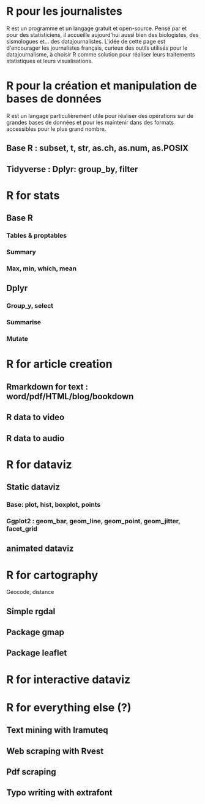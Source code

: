 # R pour les journalistes
R est un programme et un langage gratuit et open-source. Pensé par et pour des statisticiens, il accueille aujourd'hui aussi bien des biologistes, des sismologues et... des datajournalistes.
L'idée de cette page est d'encourager les journalistes français, curieux des outils utilisés pour le datajournalisme, à choisir R comme solution pour réaliser leurs traitements statistiques et leurs visualisations.

# R pour la création et manipulation de bases de données

R est un langage particulièrement utile pour réaliser des opérations sur de grandes bases de données et pour les maintenir dans des formats accessibles pour le plus grand nombre.

## Base R : subset, t, str, as.ch, as.num, as.POSIX

## Tidyverse : Dplyr: group_by, filter

# R for stats

## Base R
### Tables &  proptables
### Summary
### Max, min, which, mean
## Dplyr
### Group_y, select
### Summarise
### Mutate

# R for article creation

## Rmarkdown for text : word/pdf/HTML/blog/bookdown

## R data to video

## R data to audio

# R for dataviz

## Static dataviz
### Base: plot, hist, boxplot, points
### Ggplot2 : geom_bar, geom_line, geom_point, geom_jitter, facet_grid

## animated dataviz

# R for cartography
Geocode, distance
## Simple rgdal
## Package gmap
## Package leaflet
# R for interactive dataviz

# R for everything else (?)
## Text mining with Iramuteq
## Web scraping with Rvest
## Pdf scraping
## Typo writing with extrafont
